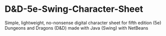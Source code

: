 # D&D-5e-Swing-Character-Sheet
Simple, lightweight, no-nonsense digital character sheet for fifth edition (5e) Dungeons and Dragons (D&amp;D) made with Java (Swing) with NetBeans
